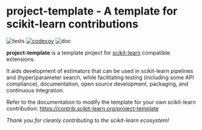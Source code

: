 project-template - A template for scikit-learn contributions
============================================================

![tests](https://github.com/scikit-learn-contrib/project-template/actions/workflows/python-app.yml/badge.svg)
[![codecov](https://codecov.io/gh/scikit-learn-contrib/project-template/graph/badge.svg?token=L0XPWwoPLw)](https://codecov.io/gh/scikit-learn-contrib/project-template)
![doc](https://github.com/scikit-learn-contrib/project-template/actions/workflows/deploy-gh-pages.yml/badge.svg)

**project-template** is a template project for [scikit-learn](https://scikit-learn.org)
compatible extensions.

It aids development of estimators that can be used in scikit-learn pipelines and
(hyper)parameter search, while facilitating testing (including some API compliance),
documentation, open source development, packaging, and continuous integration.

Refer to the documentation to modify the template for your own scikit-learn
contribution: https://contrib.scikit-learn.org/project-template

*Thank you for cleanly contributing to the scikit-learn ecosystem!*
